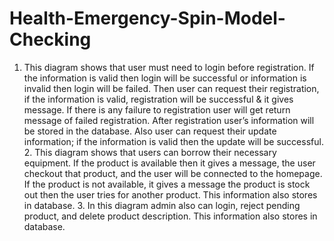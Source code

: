 # Health-Emergency-Spin-Model-Checking
1. This diagram shows that user must need to login before registration. If the information is valid then login will be successful or information is invalid then login will be failed. Then user can request their registration, if the information is valid, registration will be successful &amp; it gives message. If there is any failure to registration user will get return message of failed registration. After registration user’s information will be stored in the database. Also user can request their update information; if the information is valid then the update will be successful.  2. This diagram shows that users can borrow their necessary equipment. If the product is available then it gives a message, the user checkout that product, and the user will be connected to the homepage. If the product is not available, it gives a message the product is stock out then the user tries for another product. This information also stores in database.  3. In this diagram admin also can login, reject pending product, and delete product description. This information also stores in database.
